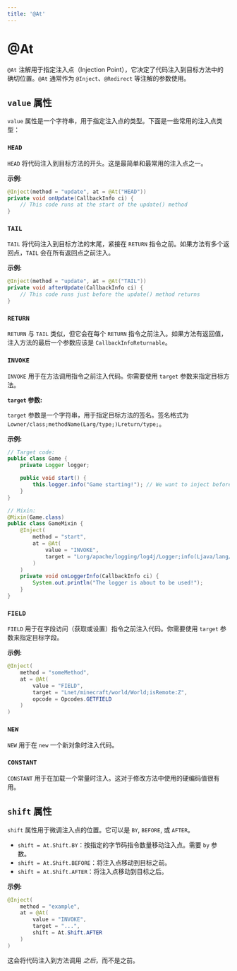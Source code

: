 ```yaml
---
title: '@At'
---
```


# @At

`@At` 注解用于指定注入点（Injection Point），它决定了代码注入到目标方法中的确切位置。`@At` 通常作为 `@Inject`、`@Redirect` 等注解的参数使用。

## `value` 属性

`value` 属性是一个字符串，用于指定注入点的类型。下面是一些常用的注入点类型：

### `HEAD`

`HEAD` 将代码注入到目标方法的开头。这是最简单和最常用的注入点之一。

**示例:**
```java
@Inject(method = "update", at = @At("HEAD"))
private void onUpdate(CallbackInfo ci) {
    // This code runs at the start of the update() method
}
```

### `TAIL`

`TAIL` 将代码注入到目标方法的末尾，紧接在 `RETURN` 指令之前。如果方法有多个返回点，`TAIL` 会在所有返回点之前注入。

**示例:**
```java
@Inject(method = "update", at = @At("TAIL"))
private void afterUpdate(CallbackInfo ci) {
    // This code runs just before the update() method returns
}
```

### `RETURN`

`RETURN` 与 `TAIL` 类似，但它会在每个 `RETURN` 指令之前注入。如果方法有返回值，注入方法的最后一个参数应该是 `CallbackInfoReturnable`。

### `INVOKE`

`INVOKE` 用于在方法调用指令之前注入代码。你需要使用 `target` 参数来指定目标方法。

**`target` 参数:**

`target` 参数是一个字符串，用于指定目标方法的签名。签名格式为 `Lowner/class;methodName(Larg/type;)Lreturn/type;`。

**示例:**
```java
// Target code:
public class Game {
    private Logger logger;

    public void start() {
        this.logger.info("Game starting!"); // We want to inject before this line
    }
}

// Mixin:
@Mixin(Game.class)
public class GameMixin {
    @Inject(
        method = "start",
        at = @At(
            value = "INVOKE",
            target = "Lorg/apache/logging/log4j/Logger;info(Ljava/lang/String;)V"
        )
    )
    private void onLoggerInfo(CallbackInfo ci) {
        System.out.println("The logger is about to be used!");
    }
}
```

### `FIELD`

`FIELD` 用于在字段访问（获取或设置）指令之前注入代码。你需要使用 `target` 参数来指定目标字段。

**示例:**
```java
@Inject(
    method = "someMethod",
    at = @At(
        value = "FIELD",
        target = "Lnet/minecraft/world/World;isRemote:Z",
        opcode = Opcodes.GETFIELD
    )
)
```

### `NEW`

`NEW` 用于在 `new` 一个新对象时注入代码。

### `CONSTANT`

`CONSTANT` 用于在加载一个常量时注入。这对于修改方法中使用的硬编码值很有用。

## `shift` 属性

`shift` 属性用于微调注入点的位置。它可以是 `BY`, `BEFORE`, 或 `AFTER`。

- `shift = At.Shift.BY`：按指定的字节码指令数量移动注入点。需要 `by` 参数。
- `shift = At.Shift.BEFORE`：将注入点移动到目标之前。
- `shift = At.Shift.AFTER`：将注入点移动到目标之后。

**示例:**
```java
@Inject(
    method = "example",
    at = @At(
        value = "INVOKE",
        target = "...",
        shift = At.Shift.AFTER
    )
)
```

这会将代码注入到方法调用 *之后*，而不是之前。 
